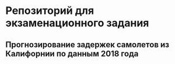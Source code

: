 # Репозиторий для экзаменационного задания

## Прогнозирование задержек самолетов из Калифорнии по данным 2018 года
